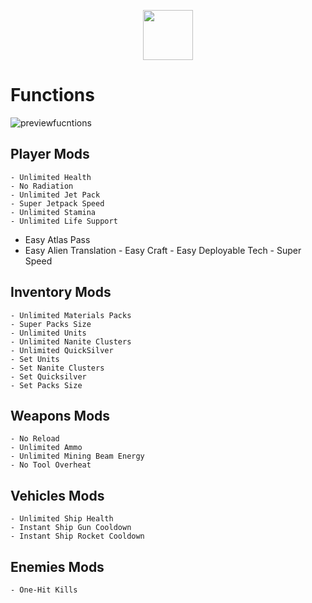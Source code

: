 <div align="center">

  <a href="https://telegra.ph/Cheatlauncher-Github-03-18"><img src="https://github.com/user-attachments/assets/4c866908-d76c-4940-a35e-007a8d7db682" height="80"></a></div>




# Functions
![previewfucntions](https://github.com/user-attachments/assets/30e4584c-39cb-498c-a11a-0e2c08c21408)

## Player Mods

    - Unlimited Health
    - No Radiation
    - Unlimited Jet Pack
    - Super Jetpack Speed
    - Unlimited Stamina
    - Unlimited Life Support
   -  Easy Atlas Pass
   -  Easy Alien Translation
    - Easy Craft
    - Easy Deployable Tech
    - Super Speed

## Inventory Mods

    - Unlimited Materials Packs
    - Super Packs Size
    - Unlimited Units
    - Unlimited Nanite Clusters
    - Unlimited QuickSilver
    - Set Units
    - Set Nanite Clusters
    - Set Quicksilver
    - Set Packs Size

## Weapons Mods

    - No Reload
    - Unlimited Ammo
    - Unlimited Mining Beam Energy
    - No Tool Overheat

## Vehicles Mods

    - Unlimited Ship Health
    - Instant Ship Gun Cooldown
    - Instant Ship Rocket Cooldown

## Enemies Mods

    - One-Hit Kills

